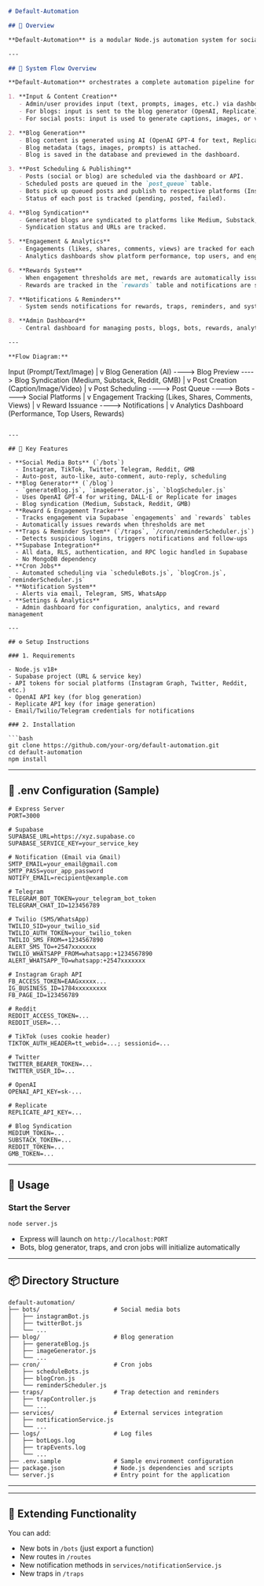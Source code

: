 ```markdown
# Default-Automation

## 🚀 Overview

**Default-Automation** is a modular Node.js automation system for social media and blog management, powered by Supabase. It supports multi-platform bots, blog generation, engagement tracking, rewards, traps, reminders, notifications, and analytics.

---

## 🧠 System Flow Overview

**Default-Automation** orchestrates a complete automation pipeline for social media and blog management. Here is the high-level flow of the system:

1. **Input & Content Creation**
   - Admin/user provides input (text, prompts, images, etc.) via dashboard or API.
   - For blogs: input is sent to the blog generator (OpenAI, Replicate).
   - For social posts: input is used to generate captions, images, or videos.

2. **Blog Generation**
   - Blog content is generated using AI (OpenAI GPT-4 for text, Replicate/DALL·E for images).
   - Blog metadata (tags, images, prompts) is attached.
   - Blog is saved in the database and previewed in the dashboard.

3. **Post Scheduling & Publishing**
   - Posts (social or blog) are scheduled via the dashboard or API.
   - Scheduled posts are queued in the `post_queue` table.
   - Bots pick up queued posts and publish to respective platforms (Instagram, Twitter, TikTok, Facebook, Reddit, Telegram, Pinterest, GMB).
   - Status of each post is tracked (pending, posted, failed).

4. **Blog Syndication**
   - Generated blogs are syndicated to platforms like Medium, Substack, Reddit, GMB.
   - Syndication status and URLs are tracked.

5. **Engagement & Analytics**
   - Engagements (likes, shares, comments, views) are tracked for each post via the `engagements` table.
   - Analytics dashboards show platform performance, top users, and engagement metrics.

6. **Rewards System**
   - When engagement thresholds are met, rewards are automatically issued to users (silver, gold, viral).
   - Rewards are tracked in the `rewards` table and notifications are sent.

7. **Notifications & Reminders**
   - System sends notifications for rewards, traps, reminders, and system events via email, Telegram, SMS, WhatsApp.

8. **Admin Dashboard**
   - Central dashboard for managing posts, blogs, bots, rewards, analytics, notifications, and system settings.

---

**Flow Diagram:**

```
Input (Prompt/Text/Image)
      |
      v
Blog Generation (AI) ----> Blog Preview ----> Blog Syndication (Medium, Substack, Reddit, GMB)
      |
      v
Post Creation (Caption/Image/Video)
      |
      v
Post Scheduling ----> Post Queue ----> Bots ----> Social Platforms
      |
      v
Engagement Tracking (Likes, Shares, Comments, Views)
      |
      v
Reward Issuance ----> Notifications
      |
      v
Analytics Dashboard (Performance, Top Users, Rewards)
```

---

## 🧠 Key Features

- **Social Media Bots** (`/bots`)
  - Instagram, TikTok, Twitter, Telegram, Reddit, GMB
  - Auto-post, auto-like, auto-comment, auto-reply, scheduling
- **Blog Generator** (`/blog`)
  - `generateBlog.js`, `imageGenerator.js`, `blogScheduler.js`
  - Uses OpenAI GPT-4 for writing, DALL·E or Replicate for images
  - Blog syndication (Medium, Substack, Reddit, GMB)
- **Reward & Engagement Tracker**
  - Tracks engagement via Supabase `engagements` and `rewards` tables
  - Automatically issues rewards when thresholds are met
- **Traps & Reminder System** (`/traps`, `/cron/reminderScheduler.js`)
  - Detects suspicious logins, triggers notifications and follow-ups
- **Supabase Integration**
  - All data, RLS, authentication, and RPC logic handled in Supabase
  - No MongoDB dependency
- **Cron Jobs**
  - Automated scheduling via `scheduleBots.js`, `blogCron.js`, `reminderScheduler.js`
- **Notification System**
  - Alerts via email, Telegram, SMS, WhatsApp
- **Settings & Analytics**
  - Admin dashboard for configuration, analytics, and reward management

---

## ⚙️ Setup Instructions

### 1. Requirements

- Node.js v18+
- Supabase project (URL & service key)
- API tokens for social platforms (Instagram Graph, Twitter, Reddit, etc.)
- OpenAI API key (for blog generation)
- Replicate API key (for image generation)
- Email/Twilio/Telegram credentials for notifications

### 2. Installation

```bash
git clone https://github.com/your-org/default-automation.git
cd default-automation
npm install
```

---

## 🔐 .env Configuration (Sample)

```env
# Express Server
PORT=3000

# Supabase
SUPABASE_URL=https://xyz.supabase.co
SUPABASE_SERVICE_KEY=your_service_key

# Notification (Email via Gmail)
SMTP_EMAIL=your_email@gmail.com
SMTP_PASS=your_app_password
NOTIFY_EMAIL=recipient@example.com

# Telegram
TELEGRAM_BOT_TOKEN=your_telegram_bot_token
TELEGRAM_CHAT_ID=123456789

# Twilio (SMS/WhatsApp)
TWILIO_SID=your_twilio_sid
TWILIO_AUTH_TOKEN=your_twilio_token
TWILIO_SMS_FROM=+1234567890
ALERT_SMS_TO=+2547xxxxxxx
TWILIO_WHATSAPP_FROM=whatsapp:+1234567890
ALERT_WHATSAPP_TO=whatsapp:+2547xxxxxxx

# Instagram Graph API
FB_ACCESS_TOKEN=EAAGxxxxx...
IG_BUSINESS_ID=1784xxxxxxxxx
FB_PAGE_ID=123456789

# Reddit
REDDIT_ACCESS_TOKEN=...
REDDIT_USER=...

# TikTok (uses cookie header)
TIKTOK_AUTH_HEADER=tt_webid=...; sessionid=...

# Twitter
TWITTER_BEARER_TOKEN=...
TWITTER_USER_ID=...

# OpenAI
OPENAI_API_KEY=sk-...

# Replicate
REPLICATE_API_KEY=...

# Blog Syndication
MEDIUM_TOKEN=...
SUBSTACK_TOKEN=...
REDDIT_TOKEN=...
GMB_TOKEN=...
```

---

## 🧪 Usage

### Start the Server

```bash
node server.js
```

* Express will launch on `http://localhost:PORT`
* Bots, blog generator, traps, and cron jobs will initialize automatically

---

## 📦 Directory Structure

```
default-automation/
├── bots/                     # Social media bots
│   ├── instagramBot.js
│   ├── twitterBot.js
│   └── ...
├── blog/                     # Blog generation
│   ├── generateBlog.js
│   ├── imageGenerator.js
│   └── ...
├── cron/                     # Cron jobs
│   ├── scheduleBots.js
│   ├── blogCron.js
│   └── reminderScheduler.js
├── traps/                    # Trap detection and reminders
│   ├── trapController.js
│   └── ...
├── services/                 # External services integration
│   ├── notificationService.js
│   └── ...
├── logs/                     # Log files
│   ├── botLogs.log
│   ├── trapEvents.log
│   └── ...
├── .env.sample               # Sample environment configuration
├── package.json              # Node.js dependencies and scripts
└── server.js                 # Entry point for the application
```

---


---

## 🧩 Extending Functionality

You can add:

* New bots in `/bots` (just export a function)
* New routes in `/routes`
* New notification methods in `services/notificationService.js`
* New traps in `/traps`

